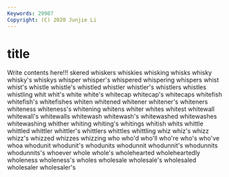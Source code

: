 ```yaml
---
Keywords: 29987
Copyright: (C) 2020 Junjie Li
---
```


# title

Write contents here!!!
skered
whiskers 
whiskies 
whisking 
whisks 
whisky 
whisky's 
whiskys 
whisper 
whisper's 
whispered
whispering 
whispers 
whist 
whist's 
whistle 
whistle's 
whistled 
whistler 
whistler's 
whistlers
whistles 
whistling 
whit 
whit's 
white 
white's 
whitecap 
whitecap's 
whitecaps 
whitefish
whitefish's 
whitefishes 
whiten 
whitened 
whitener 
whitener's 
whiteners 
whiteness 
whiteness's 
whitening
whitens 
whiter 
whites 
whitest 
whitewall 
whitewall's 
whitewalls 
whitewash 
whitewash's 
whitewashed
whitewashes 
whitewashing 
whither 
whiting 
whiting's 
whitings 
whitish 
whits 
whittle 
whittled
whittler 
whittler's 
whittlers 
whittles 
whittling 
whiz 
whiz's 
whizz 
whizz's 
whizzed
whizzes 
whizzing 
who 
who'd 
who'll 
who're 
who's 
who've 
whoa 
whodunit
whodunit's 
whodunits 
whodunnit 
whodunnit's 
whodunnits 
whodunnits's 
whoever 
whole 
whole's 
wholehearted
wholeheartedly 
wholeness 
wholeness's 
wholes 
wholesale 
wholesale's 
wholesaled 
wholesaler 
wholesaler's 

